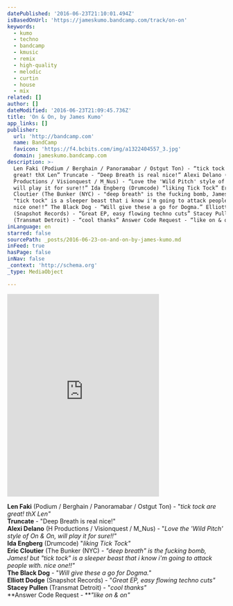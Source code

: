 ```yaml
---
datePublished: '2016-06-23T21:10:01.494Z'
isBasedOnUrl: 'https://jameskumo.bandcamp.com/track/on-on'
keywords:
  - kumo
  - techno
  - bandcamp
  - kmusic
  - remix
  - high-quality
  - melodic
  - curtin
  - house
  - mix
related: []
author: []
dateModified: '2016-06-23T21:09:45.736Z'
title: 'On & On, by James Kumo'
app_links: []
publisher:
  url: 'http://bandcamp.com'
  name: BandCamp
  favicon: 'https://f4.bcbits.com/img/a1322404557_3.jpg'
  domain: jameskumo.bandcamp.com
description: >-
  Len Faki (Podium / Berghain / Panoramabar / Ostgut Ton) - “tick tock are
  great! thX Len” Truncate - “Deep Breath is real nice!” Alexi Delano (H
  Productions / Visionquest / M_Nus) - “Love the 'Wild Pitch' style of On & On,
  will play it for sure!!” Ida Engberg (Drumcode) “liking Tick Tock” Eric
  Cloutier (The Bunker (NYC) - "deep breath" is the fucking bomb, James! but
  "tick tock" is a sleeper beast that i know i'm going to attack people with.
  nice one!!” The Black Dog - “Will give these a go for Dogma.” Elliott Dodge
  (Snapshot Records) - “Great EP, easy flowing techno cuts” Stacey Pullen
  (Transmat Detroit) - “cool thanks” Answer Code Request - “like on & on”
inLanguage: en
starred: false
sourcePath: _posts/2016-06-23-on-and-on-by-james-kumo.md
inFeed: true
hasPage: false
inNav: false
_context: 'http://schema.org'
_type: MediaObject

---
```

<iframe src="https://cdn.embedly.com/widgets/media.html?src=https%3A%2F%2Fbandcamp.com%2FEmbeddedPlayer%2Fv%3D2%2Ftrack%3D1455891204%2Fsize%3Dlarge%2Flinkcol%3D0084B4%2Fnotracklist%3Dtrue%2Ftwittercard%3Dtrue%2F&amp;url=https%3A%2F%2Fjameskumo.bandcamp.com%2Ftrack%2Fon-on&amp;image=https%3A%2F%2Ff4.bcbits.com%2Fimg%2Fa1322404557_5.jpg&amp;key=b7d04c9b404c499eba89ee7072e1c4f7&amp;type=text%2Fhtml&amp;schema=bandcamp" width="350" height="467" scrolling="no" frameborder="0" allowfullscreen="" style=""></iframe>

**Len Faki** (Podium / Berghain / Panoramabar / Ostgut Ton) - "_tick tock are great! thX Len"_  
**Truncate** - "Deep Breath is real nice!"  
**Alexi Delano** (H Productions / Visionquest / M\_Nus) - "_Love the 'Wild Pitch' style of On & On, will play it for sure!!"_  
**Ida Engberg** (Drumcode) "_liking Tick Tock"_  
**Eric Cloutier** (The Bunker (NYC) - _"deep breath" is the fucking bomb, James! but "tick tock" is a sleeper beast that i know i'm going to attack people with. nice one!!"_  
**The Black Dog** - "_Will give these a go for Dogma."_  
**Elliott Dodge** (Snapshot Records) - "_Great EP, easy flowing techno cuts"_  
**Stacey Pullen** (Transmat Detroit) - "_cool thanks"_  
**Answer Code Request - **_"like on & on"_